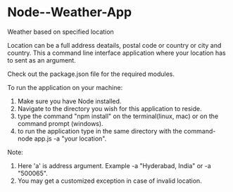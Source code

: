 # Node--Weather-App

Weather based on specified location

Location can be a full address deatails, postal code or country or city and country.
This a command line interface application where your location has to sent as an argument.

Check out the package.json file for the required modules.

To run the application on your machine: 
1. Make sure you have Node installed.
2. Navigate to the directory you wish for this application to reside.
3. type the command "npm install" on the terminal(linux, mac) or on the command prompt (windows).
4. to run the application type in the same directory with the command- node app.js -a "your location".

Note: 
1. Here 'a' is address argument. Example -a "Hyderabad, India" or -a "500065".
2. You may get a customized exception in case of invalid location.
